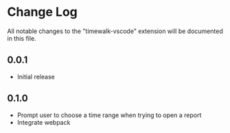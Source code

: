 # Change Log

All notable changes to the "timewalk-vscode" extension will be documented in this file.

## 0.0.1

- Initial release

## 0.1.0

- Prompt user to choose a time range when trying to open a report
- Integrate webpack
